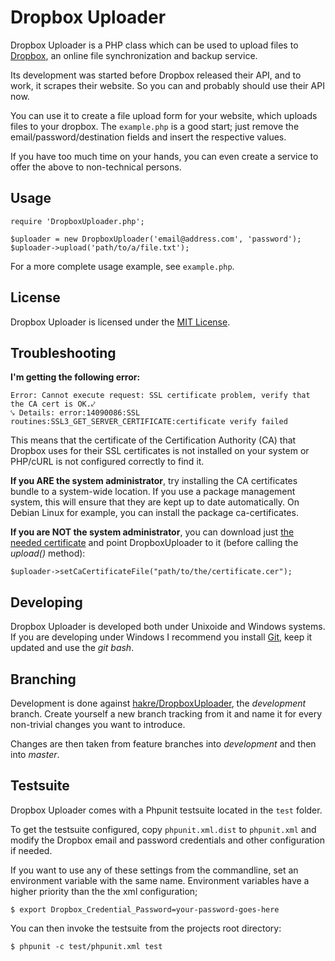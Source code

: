 Dropbox Uploader
================

Dropbox Uploader is a PHP class which can be used to upload files to [Dropbox](http://www.getdropbox.com/), an online
file synchronization and backup service.

Its development was started before Dropbox released their API, and to work, it scrapes their website. So
you can and probably should use their API now.

You can use it to create a file upload form for your website, which uploads files to your dropbox. The `example.php` is
a good start; just remove the email/password/destination fields and insert the respective values.

If you have too much time on your hands, you can even create a service to offer the above to non-technical persons.

Usage
-----

    require 'DropboxUploader.php';

    $uploader = new DropboxUploader('email@address.com', 'password');
    $uploader->upload('path/to/a/file.txt');

For a more complete usage example, see `example.php`.

License
-------

Dropbox Uploader is licensed under the [MIT License](http://en.wikipedia.org/wiki/MIT_License).

Troubleshooting
---------------

**I'm getting the following error:**

    Error: Cannot execute request: SSL certificate problem, verify that the CA cert is OK.⤦
    ⤥ Details: error:14090086:SSL routines:SSL3_GET_SERVER_CERTIFICATE:certificate verify failed

This means that the certificate of the Certification Authority (CA) that Dropbox uses for their SSL certificates is not
installed on your system or PHP/cURL is not configured correctly to find it.

**If you ARE the system administrator**, try installing the CA certificates bundle to a system-wide location. If you
use a package management system, this will ensure that they are kept up to date automatically. On Debian Linux for
example, you can install the package ca-certificates.

**If you are NOT the system administrator**, you can download just [the needed certificate][cert] and point
DropboxUploader to it (before calling the *upload()* method):

    $uploader->setCaCertificateFile("path/to/the/certificate.cer");

[cert]: http://curl.haxx.se/ca/cacert.pem

Developing
----------

Dropbox Uploader is developed both under Unixoide and Windows systems. If you are developing under Windows I recommend
you install [Git][git], keep it updated and use the *git bash*.

[git]: http://git-scm.com/downloads

## Branching

Development is done against [hakre/DropboxUploader][development], the *development*
branch. Create yourself a new branch tracking from it and name it for every non-trivial changes you want to introduce.

Changes are then taken from feature branches into *development* and then into *master*.

[development]: https://github.com/hakre/DropboxUploader

## Testsuite

Dropbox Uploader comes with a Phpunit testsuite located in the `test` folder.

To get the testsuite configured, copy `phpunit.xml.dist` to `phpunit.xml` and modify the Dropbox email and password
credentials and other configuration if needed.

If you want to use any of these settings from the commandline, set an environment variable with
the same name. Environment variables have a higher priority than the the xml configuration;

    $ export Dropbox_Credential_Password=your-password-goes-here

You can then invoke the testsuite from the projects root directory:

    $ phpunit -c test/phpunit.xml test
